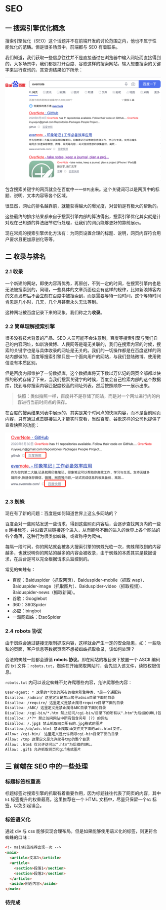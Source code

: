 # SEO

## 一 搜索引擎优化概念

搜索引擎优化（SEO）这个话题并不在前端开发的讨论范围之内，他也不属于性能优化的范畴。但是很多场景中，前端都与 SEO 有着联系。

我们知道，我们获取一些信息往往并不是直接通过在浏览器中输入网址而直接得到的，大多场景中，我们都是打开百度、谷歌这样的搜索网站，输入想要搜索的关键字来进行查询的。其查询结果如下所示：

![百度搜索结果](../../images/seo/01.png)

包含搜索关键字的网页就会在百度中一一`排列`出来。这个关键词可以是网页中的标题、说明、文本内容等各个区域。

很显然，网址的排名越靠前，就能获得越大的曝光度，对营销是有极大的帮助的。

这些最终的排序结果都来自于搜索引擎内部的算法得出，搜索引擎优化其实就是针对现在已知道的算法细节进行处理，让我们的网页能够更好的靠前展示。

现在常规的搜索引擎优化方法有：为网页设置合理的标题、说明，网页内容符合用户要求且更加原创化等等。

## 二 收录与排名

### 2.1 收录

一个新建的网站，即使内容再优秀，再原创，不到一定的时间，在搜索引擎内也是无法被搜索到的，同理，一些具体的文章页面也会有这样的规律，比如新浪博客内的文章发布后不会立刻在百度中被搜索到，而是需要等待一段时间，这个等待时间肯恩是几小时，几天，几个月甚至永久无法等到。

这种网址被百度记录下来的现象，我们称之为**收录**。

### 2.2 简单理解搜索引擎

很多没有技术背景的产品、SEO 人员可能不会注意到，百度等搜索引擎与我们自己的内容网址，如新浪微博、人民网等是毫无关联的，我们在搜索内容的时候，搜索的关键字也是与具体收录的网址是无关的。我们的一切操作都是在百度这样的网站内部做的，百度等搜索引擎只是一个面向用户的网站，与我们登陆微博、使用微信没有本质区别。

但是百度内部维护了一份数据库，这个数据库将天下数以万亿记的网页全部都以快照的形式存储了下来，当我们搜索关键字的时候，百度会自己检索内部的这个数据库，找到与你搜索内容匹配度较高的网址列表，然后按照顺序一一展示出来。

> 快照：类似拍照一样，百度并不是存储了网站，而是对一个网址进行内的内容进行当前时间点的保存。

在百度的搜索结果列表中展示的，其实是某个时间点的快照内容，而不是当前网页内容，只有通过点击链接进入才能实时查看，当然百度、谷歌这样的公司也提供了查看快照的功能：

![百度快照](../../images/seo/02.png)

### 2.3 蜘蛛

现在有了新的问题：百度是如何知道世界上这么多网站的？

百度会对一些网站发送一些请求，得到这些网页内容后，会逐步查找网页内的一些 a 连接标签，并沿着这些链接逐个进入，从而能够不断的进入的世界上各个网站的各个角落，这种行为很类似蜘蛛，或者称呼为爬虫。

每隔一段时间，你的网站就会被各大搜索引擎的蜘蛛光临一次，蜘蛛爬取到的内容越多，也就说明你的网站的越多的内容会被收录，由于蜘蛛的本质其实是数据请求，在后台是可以完全根据请求头监控到的。

常见的蜘蛛有：

- 百度：Baiduspider（抓取网页）、Baiduspider-mobile（抓取 wap）、Baiduspider-image（抓取图片）、Baiduspider-video（抓取视频）、Baiduspider-news（抓取新闻）。
- 谷歌：Googlebot
- 360：360Spider
- 必应：bingbot
- 一淘网蜘蛛：EtaoSpider

### 2.4 robots 协议

由于蜘蛛会通过链接无限制抓取内容，这样就会产生一定的安全隐患，如：一些隐私的页面，客户信息等数据页面不想被蜘蛛抓取收录，该如何处理？

合法的蜘蛛一般都会遵循 **robots 协议**。即在网站的根目录下放置一个 ASCII 编码的 txt 文件：`robots.txt`，蜘蛛在开始爬取网站时，会先进入该文件，读取权限信息。

`robots.txt` 内可以设定蜘蛛不允许爬哪些内容，允许爬哪些内容：

```txt
User-agent: * 这里的*代表的所有的搜索引擎种类，*是一个通配符
Disallow: /admin/ 这里定义是禁止爬寻admin目录下面的目录
Disallow: /require/ 这里定义是禁止爬寻require目录下面的目录
Disallow: /ABC/ 这里定义是禁止爬寻ABC目录下面的目录
Disallow: /cgi-bin/*.htm 禁止访问/cgi-bin/目录下的所有以".htm"为后缀的URL(包含子目录)。
Disallow: /*?* 禁止访问网站中所有包含问号 (?) 的网址
Disallow: /.jpg$ 禁止抓取网页所有的.jpg格式的图片
Disallow:/ab/adc.html 禁止爬取ab文件夹下面的adc.html文件。
Allow: /cgi-bin/　这里定义是允许爬寻cgi-bin目录下面的目录
Allow: /tmp 这里定义是允许爬寻tmp的整个目录
Allow: .htm$ 仅允许访问以".htm"为后缀的URL。
Allow: .gif$ 允许抓取网页和gif格式图片
```

## 三 前端在 SEO 中的一些处理

### 标题标签权重高

标题标签对搜索引擎的抓取有着重要作用，因为标题往往代表了网页的内容，其中 `h1` 标签提升的权重最高，这里推荐在一个 HTML 文档中，尽量只保留一个`h1` 标签，以免引起误会。

### 标签语义化

通过 div 与 css 能够实现合理布局，但是如果能够使用语义化的标签，则更符合蜘蛛的口味：

```html
<!- main标签推荐出现一次 -->
<main>
  <article>文本1</article>
  <article>
    <section>段落1</section>
    <section>段落2</section>
  </article>
  <aside>附近内容</aside>
</main>
```

### 待完成
